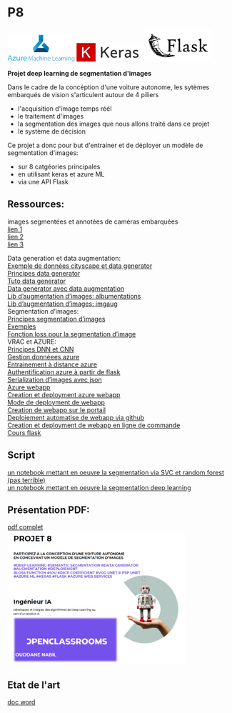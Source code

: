 # P8  
<img src="/img/aml.png" width="150"> <img src="/img/keras.png" width="150"> <img src="/img/flask.png" width="150">     
 
**Projet deep learning de segmentation d'images**  
  
Dans le cadre de la concéption d'une voiture autonome, les sytèmes embarqués de vision s'articulent autour de 4 piliers
* l'acquisition d'image temps réél  
* le traitement d'images
* la segmentation des images que nous allons traité dans ce projet
* le système de décision

Ce projet a donc pour but d'entrainer et de déployer un modèle de segmentation d'images:  
* sur 8 catgéories principales
* en utilisant keras et azure ML
* via une API Flask


## Ressources:
images segmentées et annotées de caméras embarquées      
[lien 1](https://www.cityscapes-dataset.com/dataset-overview/)  
[lien 2](https://s3-eu-west-1.amazonaws.com/static.oc-static.com/prod/courses/files/AI+Engineer/Project+8+-+Participez+%C3%A0+la+conception+d'une+voiture+autonome/P8_Cityscapes_gtFine_trainvaltest.zip)    
[lien 3](https://s3-eu-west-1.amazonaws.com/static.oc-static.com/prod/courses/files/AI+Engineer/Project+8+-+Participez+%C3%A0+la+conception+d'une+voiture+autonome/P8_Cityscapes_leftImg8bit_trainvaltest.zip)            
   
Data generation et data augmentation:  
[Exemple de données cityscape et data generator](https://github.com/srihari-humbarwadi/cityscapes-segmentation-with-Unet/blob/master/batch_training.py)  
[Principes data generator](https://stanford.edu/~shervine/blog/keras-how-to-generate-data-on-the-fly)  
[Tuto data generator](https://medium.com/datadriveninvestor/keras-training-on-large-datasets-3e9d9dbc09d4)  
[Data generator avec data augmentation](https://github.com/Golbstein/Keras-segmentation-deeplab-v3.1/blob/e3f0daaa79a729c022da658fc86eef82a6c7ceeb/utils.py#L411)  
[Lib d’augmentation d’images: albumentations](https://albumentations.ai/docs/examples/tensorflow-example/)  
[Lib d’augmentation d’images: imgaug](https://github.com/aleju/imgaug)  
Segmentation d’images:  	
[Principes segmentation d’images](https://divamgupta.com/image-segmentation/2019/06/06/deep-learning-semantic-segmentation-keras.html)  
[Exemples](https://github.com/divamgupta/image-segmentation-keras)  
[Fonction loss pour la segmentation d’image](https://lars76.github.io/2018/09/27/loss-functions-for-segmentation.html)  
VRAC et AZURE:  
[Principes DNN et CNN](https://docs.microsoft.com/fr-fr/learn/modules/train-evaluate-deep-learn-models/)  
[Gestion donnéees azure](https://docs.microsoft.com/fr-fr/learn/modules/work-with-data-in-aml/)  
[Entrainement à distance azure](https://docs.microsoft.com/fr-fr/azure/machine-learning/tutorial-train-models-with-aml)  
[Authentification azure à partir de flask](https://github.com/Azure/MachineLearningNotebooks/blob/master/how-to-use-azureml/manage-azureml-service/authentication-in-azureml/authentication-in-azureml.ipynb)  
[Serialization d’images avec json](https://stackoverflow.com/questions/30698004/how-can-i-serialize-a-numpy-array-while-preserving-matrix-dimensions)  
[Azure webapp](https://docs.microsoft.com/fr-fr/azure/app-service/)  
[Creation et deployment azure webapp](https://docs.microsoft.com/fr-fr/learn/modules/host-a-web-app-with-azure-app-service/)  
[Mode de deployment de webapp](https://docs.microsoft.com/fr-fr/learn/modules/host-a-web-app-with-azure-app-service/6-deploying-code-to-app-service)  
[Creation de webapp sur le portail](https://docs.microsoft.com/fr-fr/learn/modules/host-a-web-app-with-azure-app-service/2-create-a-web-app-in-the-azure-portal)  
[Deploiement automatise de webapp via github](https://docs.microsoft.com/fr-fr/azure/app-service/deploy-continuous-deployment?tabs=github)  
[Creation et deployment de webapp en ligne de commande](https://docs.microsoft.com/fr-fr/azure/app-service/quickstart-python?tabs=bash&pivots=python-framework-flask)  
[Cours flask](https://openclassrooms.com/fr/courses/4425066-concevez-un-site-avec-flask)  


## Script   
[un notebook mettant en oeuvre la segmentation via SVC et random forest (pas terrible)](/P8_random%20forest%20&%20svc%20segmentation.ipynb)  
[un notebook mettant en oeuvre la segmentation deep learning](/P8_deep_segmentation.ipynb)  

  
 
 
## Présentation PDF:  
[pdf complet](/P8.pdf)  
<img src="/img/P8%20pres.png" height="300">   

## Etat de l'art  
[doc word](/P8%20segmentation_etat2lart.pdf)  

